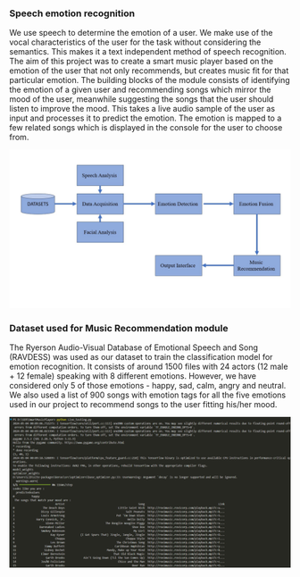 ### Speech emotion recognition
We use speech to determine the emotion of a user. We make use of the vocal characteristics of the user for the task without considering the semantics. This makes it a text independent method of speech recognition. The aim of this project was to create a smart music player based on the emotion of the user that not only recommends, but creates music fit for that particular emotion. 
The building blocks of the module consists of identifying the emotion of a given user and recommending songs which mirror the mood of the user, meanwhile suggesting the songs that the user should listen to improve the mood. This takes a live audio sample of the user as input and processes it to predict the emotion. The emotion is mapped to a few related songs which is displayed in the console for the user to choose from.


![](Architecture.jpeg)

### Dataset used for Music Recommendation module 
 
The Ryerson Audio-Visual Database of Emotional Speech and Song (RAVDESS) was used as our dataset to train the classification model for emotion recognition. It consists of around 1500 files with 24 actors (12 male + 12 female) speaking with 8 different emotions. However, we have considered only 5 of those emotions - happy, sad, calm, angry and neutral. We also used a list of 900 songs with emotion tags for all the five emotions used in our project to recommend songs to the user fitting his/her mood.


![](Live_testing.png)


